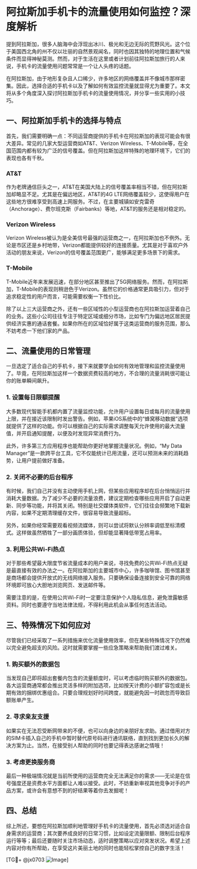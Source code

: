 # 阿拉斯加手机卡的流量使用如何监控？深度解析

提到阿拉斯加，很多人脑海中会浮现出冰川、极光和无边无际的荒野风光。这个位于美国西北角的州不仅以壮丽的自然景观闻名，同时也因其独特的地理位置和气候条件而显得神秘莫测。然而，对于生活在这里或者计划前往阿拉斯加旅行的人来说，手机卡的流量使用问题常常是一个让人头疼的话题。

在阿拉斯加，由于地形复杂且人口稀少，许多地区的网络覆盖并不像城市那样密集。因此，选择合适的手机卡以及了解如何有效监控流量就显得尤为重要了。本文将从多个角度深入探讨阿拉斯加手机卡的流量使用情况，并分享一些实用的小技巧。

## 一、阿拉斯加手机卡的选择与特点

首先，我们需要明确一点：不同运营商提供的手机卡在阿拉斯加的表现可能会有很大差异。常见的几家大型运营商如AT&T、Verizon Wireless、T-Mobile等，在全国范围内都有较为广泛的信号覆盖。但在阿拉斯加这样特殊的地理环境下，它们的表现也各有千秋。

### AT&T

作为老牌通信巨头之一，AT&T在美国大陆上的信号覆盖率相当不错，但在阿拉斯加却略显不足。尤其是在偏远地区，AT&T的4G LTE网络覆盖较少，这使得用户在这些地方很难享受到高速上网服务。不过，在主要城镇如安克雷奇（Anchorage）、费尔班克斯（Fairbanks）等地，AT&T的服务还是相对稳定的。

### Verizon Wireless

Verizon Wireless被认为是全美信号最强的运营商之一，在阿拉斯加也不例外。无论是市区还是乡村地带，Verizon都能提供较好的连接质量。尤其是对于喜欢户外活动的朋友来说，Verizon的信号覆盖范围更广，能够满足更多场景下的需求。

### T-Mobile

T-Mobile近年来发展迅速，在部分地区甚至推出了5G网络服务。然而，在阿拉斯加，T-Mobile的表现则稍逊色于Verizon。虽然它的价格通常更具吸引力，但对于追求稳定性的用户而言，可能需要权衡一下性价比。

除了以上三大运营商之外，还有一些区域性的小型运营商也在阿拉斯加运营着自己的业务。这些小公司往往专注于特定区域或细分市场，比如专门为偏远地区居民提供经济实惠的通话套餐。如果你所在的区域恰好属于这类运营商的服务范围，那么不妨考虑一下他们家的产品。

## 二、流量使用的日常管理

一旦选定了适合自己的手机卡，接下来就要学会如何有效地管理和监控流量使用了。毕竟，在阿拉斯加这样一个数据资费较高的地方，不合理的流量消耗很可能让你的账单瞬间飙升。

### 1. 设置每日限额提醒

大多数现代智能手机都内置了流量监控功能，允许用户设置每日或每月的流量使用上限，并在接近该限制时发出警告。例如，苹果iOS系统中的“蜂窝移动数据”选项就提供了这样的功能。你可以根据自己的实际需求调整每天允许使用的最大流量值，并开启通知提醒，以便及时发现异常消费行为。

此外，许多第三方应用程序也能帮助你更好地掌握流量状况。例如，“My Data Manager”是一款跨平台工具，它不仅能统计已用流量，还可以预测未来的消耗趋势，让用户提前做好准备。

### 2. 关闭不必要的后台程序

有时候，我们自己并没有主动使用手机上网，但某些应用程序却在后台悄悄运行并消耗大量数据。为了减少不必要的流量浪费，建议定期检查哪些应用开启了自动更新、同步等功能，并将其关闭。特别是社交媒体类软件，它们往往会频繁地下载新内容，如果不定期清理缓存文件，很容易导致流量超标。

另外，如果你经常需要观看视频流媒体，则可以尝试将默认分辨率调低至标清模式。这样做虽然牺牲了一部分画质体验，但却能显著降低带宽占用率。

### 3. 利用公共Wi-Fi热点

对于那些希望最大限度节省流量成本的用户来说，寻找免费的公共Wi-Fi热点无疑是最直接有效的办法之一。在阿拉斯加的主要城市中心，许多咖啡馆、图书馆甚至是商场都会提供开放式的无线网络接入服务。只要确保设备连接到安全可靠的网络环境即可放心大胆地浏览网页、发送邮件等。

需要注意的是，在使用公共Wi-Fi时一定要注意保护个人隐私信息，避免泄露敏感资料。同时也要遵守当地法律法规，不得利用此机会从事任何违法活动。

## 三、特殊情况下如何应对

尽管我们已经采取了一系列措施来优化流量使用效率，但在某些特殊情况下仍然难以完全避免超支的风险。这时就需要掌握一些应急策略来帮助我们渡过难关。

### 1. 购买额外的数据包

当发现自己即将超出套餐内包含的流量额度时，可以考虑临时购买额外的数据包。各大运营商通常都会推出灵活多样的附加选项，比如按天计费的小额扩容包或是长期有效的捆绑优惠组合。只要合理规划好时间跨度，就能避免因一时疏忽而导致巨额账单产生。

### 2. 寻求亲友支援

如果实在无法忍受断网带来的不便，也可以向身边的亲朋好友求助。通过借用对方的SIM卡插入自己的手机中暂时替代原号码进行通讯联络，直到找到更加长久的解决方案为止。当然，在接受别人帮助的同时也要记得表达感谢之情哦！

### 3. 考虑更换服务商

最后一种极端情况就是当前所使用的运营商完全无法满足你的需求——无论是在信号强度还是资费水平方面都让人难以接受。此时，不妨重新审视其他竞争对手的产品方案，或许会有意想不到的好结果等着你去发掘呢！

## 四、总结

综上所述，要想在阿拉斯加顺利地管理好手机卡的流量使用，首先必须选对适合自身需求的运营商；其次要养成良好的日常习惯，比如设定流量限额、限制后台程序运行等等；最后还要随时关注市场动态，适时调整策略以应对突发状况。希望上述内容对你有所帮助，在享受这片美丽土地的同时也能轻松掌控自己的数字生活！

[TG💪+ @jx0703 ![Image](https://github.com/user-attachments/assets/dbca1d08-cadb-493c-b0ec-ad6f7a83f270)]